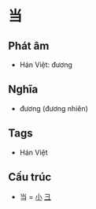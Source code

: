 # 当

## Phát âm
* Hán Việt: đương

## Nghĩa
* đương (đương nhiên)

## Tags
* Hán Việt

## Cấu trúc
* 当 = [小](小.md) [彐](彐.md)

<script>window.HANZI_FIELD='当';</script>